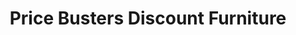 ---
title: "Price Busters Discount Furniture"
url: /highlandtown/price-busters-discount-furniture/
shop: furniture
---